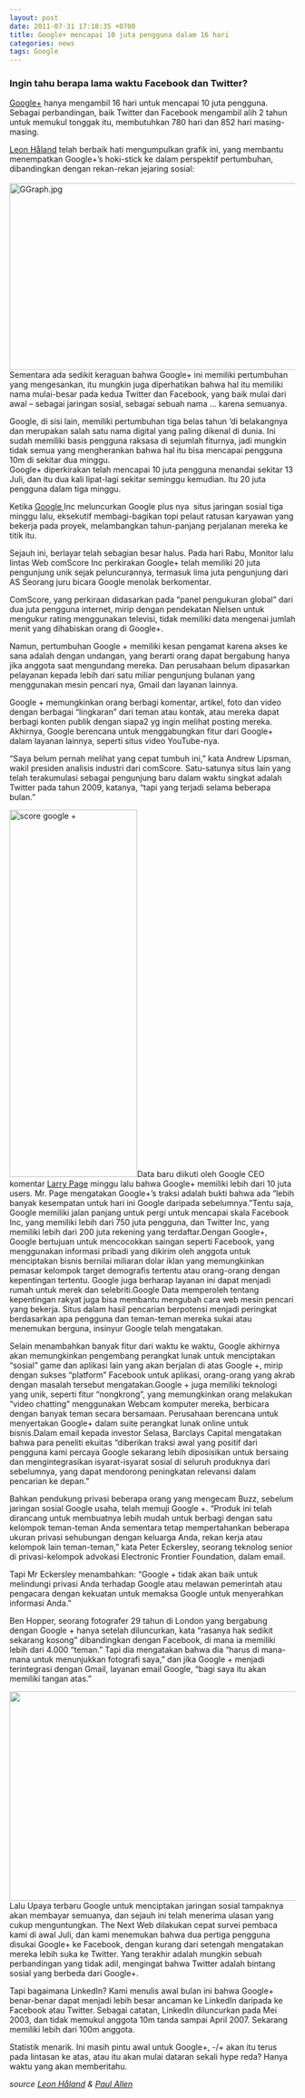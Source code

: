```yaml
---
layout: post
date: 2011-07-31 17:18:35 +0700
title: Google+ mencapai 10 juta pengguna dalam 16 hari
categories: news
tags: Google
---
```

<h3>Ingin tahu berapa lama waktu Facebook dan Twitter?</h3>
<p><a title="G+" href="httpss://plus.google.com" target="_blank">Google+</a> hanya mengambil 16 hari untuk mencapai 10 juta pengguna. Sebagai perbandingan, baik Twitter dan Facebook mengambil alih 2 tahun untuk memukul tonggak itu, membutuhkan 780 hari dan 852 hari masing-masing.</p>
<p><a href="httpss://plus.google.com/112418301618963883780/posts/D2Rz5rdciWE" target="_blank">Leon Håland</a> telah berbaik hati mengumpulkan grafik ini, yang membantu menempatkan Google+’s hoki-stick ke dalam perspektif pertumbuhan, dibandingkan dengan rekan-rekan jejaring sosial:<br>
<span id="more-544"></span><br>
<img class="alignleft" src="https://stats.eggoez.com/files/GGraph.jpg" alt="GGraph.jpg" width="568" height="329">Sementara ada sedikit keraguan bahwa Google+ ini memiliki pertumbuhan yang mengesankan, itu mungkin juga diperhatikan bahwa hal itu memiliki nama mulai-besar pada kedua Twitter dan Facebook, yang baik mulai dari awal – sebagai jaringan sosial, sebagai sebuah nama … karena semuanya.</p>
<p>Google, di sisi lain, memiliki pertumbuhan tiga belas tahun ‘di belakangnya dan merupakan salah satu nama digital yang paling dikenal di dunia. Ini sudah memiliki basis pengguna raksasa di sejumlah fiturnya, jadi mungkin tidak semua yang mengherankan bahwa hal itu bisa mencapai pengguna 10m di sekitar dua minggu.<br>
Google+ diperkirakan telah mencapai 10 juta pengguna menandai sekitar 13 Juli, dan itu dua kali lipat-lagi sekitar seminggu kemudian. Itu 20 juta pengguna dalam tiga minggu.</p>
<p>Ketika <a href="httpss://translate.googleusercontent.com/translate_c?hl=id&amp;rurl=translate.google.com&amp;sl=auto&amp;tl=id&amp;u=https://online.wsj.com/public/quotes/main.html%3Ftype%3Ddjn%26symbol%3Dgoog&amp;usg=ALkJrhju8idU5eG1Raqb4AEqOUCHWWp7uw">Google </a>Inc meluncurkan Google plus nya&nbsp; situs jaringan sosial tiga minggu lalu, eksekutif membagi-bagikan topi pelaut ratusan karyawan yang bekerja pada proyek, melambangkan tahun-panjang perjalanan mereka ke titik itu.</p>
<p>Sejauh ini, berlayar telah sebagian besar halus. Pada hari Rabu, Monitor lalu lintas Web comScore Inc perkirakan Google+ telah memiliki 20 juta pengunjung unik sejak peluncurannya, termasuk lima juta pengunjung dari AS Seorang juru bicara Google menolak berkomentar.</p>
<p>ComScore, yang perkiraan didasarkan pada “panel pengukuran global” dari dua juta pengguna internet, mirip dengan pendekatan Nielsen untuk mengukur rating menggunakan televisi, tidak memiliki data mengenai jumlah menit yang dihabiskan orang di Google+.</p>
<p>Namun, pertumbuhan Google + memiliki kesan pengamat karena akses ke sana adalah dengan undangan, yang berarti orang dapat bergabung hanya jika anggota saat mengundang mereka. Dan perusahaan belum dipasarkan pelayanan kepada lebih dari satu miliar pengunjung bulanan yang menggunakan mesin pencari nya, Gmail dan layanan lainnya.</p>
<p>Google + memungkinkan orang berbagi komentar, artikel, foto dan video dengan berbagai “lingkaran” dari teman atau kontak, atau mereka dapat berbagi konten publik dengan siapa2 yg ingin melihat posting mereka. Akhirnya, Google berencana untuk menggabungkan fitur dari Google+ dalam layanan lainnya, seperti situs video YouTube-nya.</p>
<p>“Saya belum pernah melihat yang cepat tumbuh ini,” kata Andrew Lipsman, wakil presiden analisis industri dari comScore. Satu-satunya situs lain yang telah terakumulasi sebagai pengunjung baru dalam waktu singkat adalah Twitter pada tahun 2009, katanya, “tapi yang terjadi selama beberapa bulan.”</p>
<div>
<p><img class="alignleft" src="https://stats.eggoez.com/files/cmsc.jpg" alt="score google +" width="225" height="647">Data baru diikuti oleh Google CEO komentar <a title="CEO Pendiri Google Inc" href="https://eggoez.com">Larry Page</a> minggu lalu bahwa Google+ memiliki lebih dari 10 juta users. Mr. Page mengatakan Google+’s traksi adalah bukti bahwa ada “lebih banyak kesempatan untuk hari ini Google daripada sebelumnya.”Tentu saja, Google memiliki jalan panjang untuk pergi untuk mencapai skala Facebook Inc, yang memiliki lebih dari 750 juta pengguna, dan Twitter Inc, yang memiliki lebih dari 200 juta rekening yang terdaftar.Dengan Google+, Google bertujuan untuk mencocokkan saingan seperti Facebook, yang menggunakan informasi pribadi yang dikirim oleh anggota untuk menciptakan bisnis bernilai miliaran dolar iklan yang memungkinkan pemasar kelompok target demografis tertentu atau orang-orang dengan kepentingan tertentu. Google juga berharap layanan ini dapat menjadi rumah untuk merek dan selebriti.Google Data memperoleh tentang kepentingan rakyat juga bisa membantu mengubah cara web mesin pencari yang bekerja. Situs dalam hasil pencarian berpotensi menjadi peringkat berdasarkan apa pengguna dan teman-teman mereka sukai atau menemukan berguna, insinyur Google telah mengatakan.</p>
<p>Selain menambahkan banyak fitur dari waktu ke waktu, Google akhirnya akan memungkinkan pengembang perangkat lunak untuk menciptakan “sosial” game dan aplikasi lain yang akan berjalan di atas Google +, mirip dengan sukses “platform” Facebook untuk aplikasi, orang-orang yang akrab dengan masalah tersebut mengatakan.Google + juga memiliki teknologi yang unik, seperti fitur “nongkrong”, yang memungkinkan orang melakukan “video chatting” menggunakan Webcam komputer mereka, berbicara dengan banyak teman secara bersamaan. Perusahaan berencana untuk menyertakan Google+ dalam suite perangkat lunak online untuk bisnis.Dalam email kepada investor Selasa, Barclays Capital mengatakan bahwa para peneliti ekuitas “diberikan traksi awal yang positif dari pengguna kami percaya Google sekarang lebih diposisikan untuk bersaing dan mengintegrasikan isyarat-isyarat sosial di seluruh produknya dari sebelumnya, yang dapat mendorong peningkatan relevansi dalam pencarian ke depan.”</p>
<p>Bahkan pendukung privasi beberapa orang yang mengecam Buzz, sebelum jaringan sosial Google usaha, telah memuji Google +. “Produk ini telah dirancang untuk membuatnya lebih mudah untuk berbagi dengan satu kelompok teman-teman Anda sementara tetap mempertahankan beberapa ukuran privasi sehubungan dengan keluarga Anda, rekan kerja atau kelompok lain teman-teman,” kata Peter Eckersley, seorang teknolog senior di privasi-kelompok advokasi Electronic Frontier Foundation, dalam email.</p>
<p>Tapi Mr Eckersley menambahkan: “Google + tidak akan baik untuk melindungi privasi Anda terhadap Google atau melawan pemerintah atau pengacara dengan kekuatan untuk memaksa Google untuk menyerahkan informasi Anda.”</p>
<p>Ben Hopper, seorang fotografer 29 tahun di London yang bergabung dengan Google + hanya setelah diluncurkan, kata “rasanya hak sedikit sekarang kosong” dibandingkan dengan Facebook, di mana ia memiliki lebih dari 4.000 “teman.” Tapi dia mengatakan bahwa dia “harus di mana-mana untuk menunjukkan fotografi saya,” dan jika Google + menjadi terintegrasi dengan Gmail, layanan email Google, “bagi saya itu akan memiliki tangan atas.”</p>
<div><img class="alignleft" src="https://stats.eggoez.com/files/google-plus.jpg" alt="" width="553" height="369"></div>
<div>Lalu Upaya terbaru Google untuk menciptakan jaringan sosial tampaknya akan membayar semuanya, dan sejauh ini telah menerima ulasan yang cukup menguntungkan. The Next Web dilakukan cepat survei pembaca kami di awal Juli, dan kami menemukan bahwa dua pertiga pengguna disukai Google+ ke Facebook, dengan kurang dari setengah mengatakan mereka lebih suka ke Twitter. Yang terakhir adalah mungkin sebuah perbandingan yang tidak adil, mengingat bahwa Twitter adalah bintang sosial yang berbeda dari Google+.</div>
</div>
<p>Tapi bagaimana LinkedIn? Kami menulis awal bulan ini bahwa Google+ benar-benar dapat menjadi lebih besar ancaman ke LinkedIn daripada ke Facebook atau Twitter. Sebagai catatan, LinkedIn diluncurkan pada Mei 2003, dan tidak memukul anggota 10m tanda sampai April 2007. Sekarang memiliki lebih dari 100m anggota.</p>
<p>Statistik menarik. Ini masih pintu awal untuk Google+, -/+ akan itu terus pada lintasan ke atas, atau itu akan mulai dataran sekali hype reda? Hanya waktu yang akan memberitahu.</p>
<address>source <a href="httpss://plus.google.com/112418301618963883780/posts/D2Rz5rdciWE">Leon Håland</a> &amp; <a href="httpss://plus.google.com/117388252776312694644" target="_blank">Paul Allen</a></address>